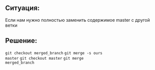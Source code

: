 Ситуация:
-------------
Если нам нужно полностью заменить содержимое master c другой ветки

Решение:
-------------
<code>git checkout merged_branch</code>
<code>git merge -s ours master</code>
<code>git checkout master</code>
<code>git merge merged_branch</code>
